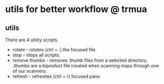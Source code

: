 
# utils for better workflow @ trmua

## utils

There are 4 utility scripts. 
- rotate - rotates (ctrl + .) the focused file. 
- stop - stops all scripts. 
- remove thumbs - removes .thumb files from a selected directory. .thumbs are a biproduct file created when scanning maps through one of our scanners. 
- refresh - refreshes (ctrl + r) focused pane